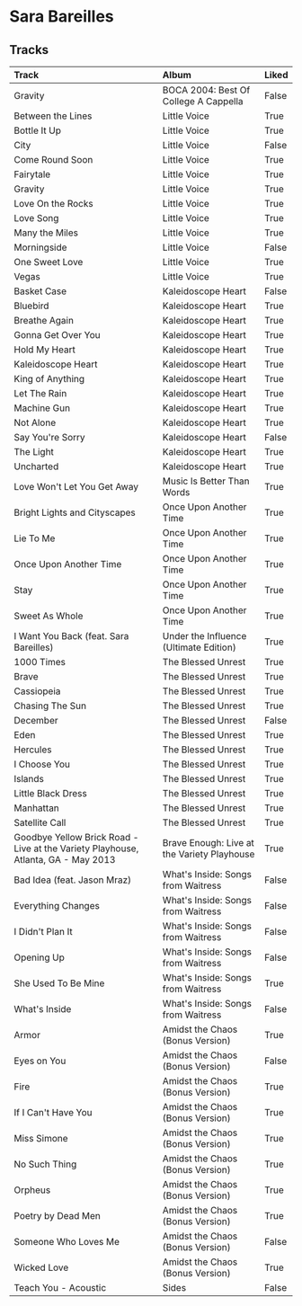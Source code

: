# Sara Bareilles

## Tracks

| Track                                                                             | Album                                       | Liked   |
|:----------------------------------------------------------------------------------|:--------------------------------------------|:--------|
| Gravity                                                                           | BOCA 2004: Best Of College A Cappella       | False   |
| Between the Lines                                                                 | Little Voice                                | True    |
| Bottle It Up                                                                      | Little Voice                                | True    |
| City                                                                              | Little Voice                                | False   |
| Come Round Soon                                                                   | Little Voice                                | True    |
| Fairytale                                                                         | Little Voice                                | True    |
| Gravity                                                                           | Little Voice                                | True    |
| Love On the Rocks                                                                 | Little Voice                                | True    |
| Love Song                                                                         | Little Voice                                | True    |
| Many the Miles                                                                    | Little Voice                                | True    |
| Morningside                                                                       | Little Voice                                | False   |
| One Sweet Love                                                                    | Little Voice                                | True    |
| Vegas                                                                             | Little Voice                                | True    |
| Basket Case                                                                       | Kaleidoscope Heart                          | False   |
| Bluebird                                                                          | Kaleidoscope Heart                          | True    |
| Breathe Again                                                                     | Kaleidoscope Heart                          | True    |
| Gonna Get Over You                                                                | Kaleidoscope Heart                          | True    |
| Hold My Heart                                                                     | Kaleidoscope Heart                          | True    |
| Kaleidoscope Heart                                                                | Kaleidoscope Heart                          | True    |
| King of Anything                                                                  | Kaleidoscope Heart                          | True    |
| Let The Rain                                                                      | Kaleidoscope Heart                          | True    |
| Machine Gun                                                                       | Kaleidoscope Heart                          | True    |
| Not Alone                                                                         | Kaleidoscope Heart                          | True    |
| Say You're Sorry                                                                  | Kaleidoscope Heart                          | False   |
| The Light                                                                         | Kaleidoscope Heart                          | True    |
| Uncharted                                                                         | Kaleidoscope Heart                          | True    |
| Love Won't Let You Get Away                                                       | Music Is Better Than Words                  | True    |
| Bright Lights and Cityscapes                                                      | Once Upon Another Time                      | True    |
| Lie To Me                                                                         | Once Upon Another Time                      | True    |
| Once Upon Another Time                                                            | Once Upon Another Time                      | True    |
| Stay                                                                              | Once Upon Another Time                      | True    |
| Sweet As Whole                                                                    | Once Upon Another Time                      | True    |
| I Want You Back (feat. Sara Bareilles)                                            | Under the Influence (Ultimate Edition)      | True    |
| 1000 Times                                                                        | The Blessed Unrest                          | True    |
| Brave                                                                             | The Blessed Unrest                          | True    |
| Cassiopeia                                                                        | The Blessed Unrest                          | True    |
| Chasing The Sun                                                                   | The Blessed Unrest                          | True    |
| December                                                                          | The Blessed Unrest                          | False   |
| Eden                                                                              | The Blessed Unrest                          | True    |
| Hercules                                                                          | The Blessed Unrest                          | True    |
| I Choose You                                                                      | The Blessed Unrest                          | True    |
| Islands                                                                           | The Blessed Unrest                          | True    |
| Little Black Dress                                                                | The Blessed Unrest                          | True    |
| Manhattan                                                                         | The Blessed Unrest                          | True    |
| Satellite Call                                                                    | The Blessed Unrest                          | True    |
| Goodbye Yellow Brick Road - Live at the Variety Playhouse, Atlanta, GA - May 2013 | Brave Enough: Live at the Variety Playhouse | True    |
| Bad Idea (feat. Jason Mraz)                                                       | What's Inside: Songs from Waitress          | False   |
| Everything Changes                                                                | What's Inside: Songs from Waitress          | False   |
| I Didn't Plan It                                                                  | What's Inside: Songs from Waitress          | False   |
| Opening Up                                                                        | What's Inside: Songs from Waitress          | False   |
| She Used To Be Mine                                                               | What's Inside: Songs from Waitress          | True    |
| What's Inside                                                                     | What's Inside: Songs from Waitress          | False   |
| Armor                                                                             | Amidst the Chaos (Bonus Version)            | True    |
| Eyes on You                                                                       | Amidst the Chaos (Bonus Version)            | False   |
| Fire                                                                              | Amidst the Chaos (Bonus Version)            | True    |
| If I Can't Have You                                                               | Amidst the Chaos (Bonus Version)            | True    |
| Miss Simone                                                                       | Amidst the Chaos (Bonus Version)            | True    |
| No Such Thing                                                                     | Amidst the Chaos (Bonus Version)            | True    |
| Orpheus                                                                           | Amidst the Chaos (Bonus Version)            | True    |
| Poetry by Dead Men                                                                | Amidst the Chaos (Bonus Version)            | True    |
| Someone Who Loves Me                                                              | Amidst the Chaos (Bonus Version)            | False   |
| Wicked Love                                                                       | Amidst the Chaos (Bonus Version)            | True    |
| Teach You - Acoustic                                                              | Sides                                       | False   |